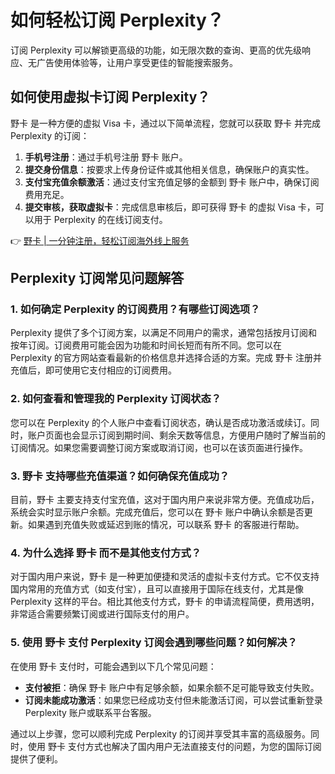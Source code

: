 # 如何轻松订阅 Perplexity？

订阅 Perplexity 可以解锁更高级的功能，如无限次数的查询、更高的优先级响应、无广告使用体验等，让用户享受更佳的智能搜索服务。

## 如何使用虚拟卡订阅 Perplexity？

野卡 是一种方便的虚拟 Visa 卡，通过以下简单流程，您就可以获取 野卡 并完成 Perplexity 的订阅：

1. **手机号注册**：通过手机号注册 野卡 账户。
2. **提交身份信息**：按要求上传身份证件或其他相关信息，确保账户的真实性。
3. **支付宝充值余额激活**：通过支付宝充值足够的金额到 野卡 账户中，确保订阅费用充足。
4. **提交审核，获取虚拟卡**：完成信息审核后，即可获得 野卡 的虚拟 Visa 卡，可以用于 Perplexity 的在线订阅支付。

👉 [野卡 | 一分钟注册，轻松订阅海外线上服务](https://bbtdd.com/yeka)

## Perplexity 订阅常见问题解答

### 1. 如何确定 Perplexity 的订阅费用？有哪些订阅选项？

Perplexity 提供了多个订阅方案，以满足不同用户的需求，通常包括按月订阅和按年订阅。订阅费用可能会因为功能和时间长短而有所不同。您可以在 Perplexity 的官方网站查看最新的价格信息并选择合适的方案。完成 野卡 注册并充值后，即可使用它支付相应的订阅费用。

### 2. 如何查看和管理我的 Perplexity 订阅状态？

您可以在 Perplexity 的个人账户中查看订阅状态，确认是否成功激活或续订。同时，账户页面也会显示订阅到期时间、剩余天数等信息，方便用户随时了解当前的订阅情况。如果您需要调整订阅方案或取消订阅，也可以在该页面进行操作。

### 3. 野卡 支持哪些充值渠道？如何确保充值成功？

目前，野卡 主要支持支付宝充值，这对于国内用户来说非常方便。充值成功后，系统会实时显示账户余额。完成充值后，您可以在 野卡 账户中确认余额是否更新。如果遇到充值失败或延迟到账的情况，可以联系 野卡 的客服进行帮助。

### 4. 为什么选择 野卡 而不是其他支付方式？

对于国内用户来说，野卡 是一种更加便捷和灵活的虚拟卡支付方式。它不仅支持国内常用的充值方式（如支付宝），且可以直接用于国际在线支付，尤其是像 Perplexity 这样的平台。相比其他支付方式，野卡 的申请流程简便，费用透明，非常适合需要频繁订阅或进行国际支付的用户。

### 5. 使用 野卡 支付 Perplexity 订阅会遇到哪些问题？如何解决？

在使用 野卡 支付时，可能会遇到以下几个常见问题：

- **支付被拒**：确保 野卡 账户中有足够余额，如果余额不足可能导致支付失败。
- **订阅未能成功激活**：如果您已经成功支付但未能激活订阅，可以尝试重新登录 Perplexity 账户或联系平台客服。

通过以上步骤，您可以顺利完成 Perplexity 的订阅并享受其丰富的高级服务。同时，使用 野卡 支付方式也解决了国内用户无法直接支付的问题，为您的国际订阅提供了便利。